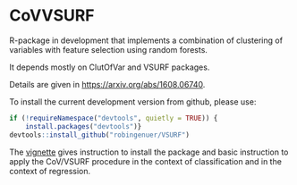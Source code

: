 
CoVVSURF
========

R-package in development that implements a combination of clustering of variables with feature selection using random forests.

It depends mostly on ClutOfVar and VSURF packages.

Details are given in <https://arxiv.org/abs/1608.06740>.

To install the current development version from github, please use:

``` r
if (!requireNamespace("devtools", quietly = TRUE)) {
    install.packages("devtools")}
devtools::install_github("robingenuer/VSURF")
```

The [vignette](https://github.com/robingenuer/CoVVSURF/blob/master/vignettes/intro_CoVVSURF.Rmd) gives instruction to install the package and basic instruction to apply the CoV/VSURF procedure in the context of classification and in the context of regression.
